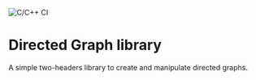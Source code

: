 ![C/C++ CI](https://github.com/orlarey/DirectedGraph/actions/workflows/ubuntu.yml/badge.svg)

# Directed Graph library
 A simple two-headers library to create and manipulate directed graphs. 

